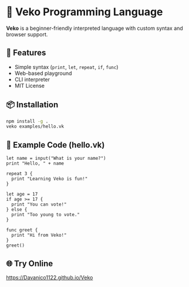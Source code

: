 # 🦊 Veko Programming Language

**Veko** is a beginner-friendly interpreted language with custom syntax and browser support.

## 🚀 Features
- Simple syntax (`print`, `let`, `repeat`, `if`, `func`)
- Web-based playground
- CLI interpreter
- MIT License

## 📦 Installation
```bash
npm install -g .
veko examples/hello.vk
```

## 📄 Example Code (hello.vk)
```vk
let name = input("What is your name?")
print "Hello, " + name

repeat 3 {
  print "Learning Veko is fun!"
}

let age = 17
if age >= 17 {
  print "You can vote!"
} else {
  print "Too young to vote."
}

func greet {
  print "Hi from Veko!"
}
greet()
```

## 🌐 Try Online
https://Davanico1122.github.io/Veko